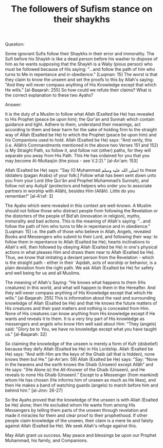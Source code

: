 ﻿---
layout: post
title: "The followers of Sufism stance on their shaykhs"
publisher: "alsalafiyyah@icloud.com"
source: "Fatwas of the Permanent Committee of KSA no.21025-3"
category: sufism
hijri: Dhul-Qa'dah 20, 1441 AH
shaykhs: 
 - Shaykh Abdul-Aziz Aal Al-Shaykh
 - Shaykh Salih Fawzan
 - Shaykh Bakr abu Zayd
 - Shaykh Abdullah ibn Ghudayyan
---

Question: 

Some ignorant Sufis follow their Shaykhs in their error and immorality. The Sufi before his Shaykh is like a dead person before his washer to dispose of him as he wants supposing that the Shaykh is a Waliy (pious person) who must be followed because of His saying: "...and follow the path of him who turns to Me in repentance and in obedience." [Luqman: 15] The worst is that they claim to know the unseen and set the proofs to this by Allah's saying: "And they will never compass anything of His Knowledge except that which He wills." [al-Baqarah: 255] So how could we refute their claims? What is the correct explanation to these two Ayahs? 

Answer: 

It is the duty of a Muslim to follow what Allah (Exalted be He) has revealed to His Prophet (peace be upon him); the Qur'an and Sunnah which contain guidance and light. Adhere to them, understand their meanings, act according to them and bear harm for the sake of holding firm to the straight way of Allah (Exalted be He) to which the Prophet (peace be upon him) and his Companions used to hold. Allah (Exalted be He) says: "And verily, this (i.e. Allâh’s Commandments mentioned in the above two Verses 151 and 152) is My Straight Path, so follow it, and follow not (other) paths, for they will separate you away from His Path. This He has ordained for you that you may become Al-Muttaqûn (the pious - see V.2:2)." [al-An'am: 153] 

Allah (Exalted be He) says: "Say (O Muhammad صلى الله عليه وسلم) to these idolaters (pagan Arabs) of your folk:] Follow what has been sent down unto you from your Lord (the Qur’ân and Prophet Muhammad’s Sunnah), and follow not any Auliyâ’ (protectors and helpers who order you to associate partners in worship with Allâh), besides Him (Allâh). Little do you remember!" [al-A'raf: 3]

The Ayahs which were revealed in this context are well-known. A Muslim should not follow those who distract people from following the Revelation or the distorters of the people of Bid'ah (innovation in religion), myths, immorality and bad actions. This is the meaning of Allah's saying: "...and follow the path of him who turns to Me in repentance and in obedience."  [Luqman: 15] i.e. the path of those who believe in Allah, Angels, revealed Books and Messengers who submit to their Lord, and following their way: to follow them in repentance to Allah (Exalted be He); hearts inclinations to Allah's will, then followed by obeying Allah (Exalted be He) in one's physical actions in what pleases Him and draws them near to Allah (Exalted be He). Thus, we know that imitating a deviant person from the Revelation - which is the straight path - either in their `Aqidah, acts of worship or behavior, is a plain deviation from the right path. We ask Allah (Exalted be He) for safety and well being for us and all Muslims.

The meaning of Allah's Saying: "He knows what happens to them (His creatures) in this world, and what will happen to them in the Hereafter. And they will never compass anything of His Knowledge except that which He wills." [al-Baqarah: 255] This is information about the vast and surrounding knowledge of Allah (Exalted be He) and that He knows the future matters of His creatures and their past matters and nothing is concealed from Him. None of His creatures can know anything from His knowledge except if He wants and reveals it to them. It is a very tiny part of His knowledge as messengers and angels who know Him well said about Him: "They (angels) said: "Glory be to You, we have no knowledge except what you have taught us." [al-Baqarah: 32]

So claiming the knowledge of the unseen is merely a form of Kufr (disbelief) because they defy Allah (Exalted be He) in His Lordship. Allah (Exalted be He) says: "And with Him are the keys of the Ghaib (all that is hidden), none knows them but He." [al-An'am: 59] Allah (Exalted be He) says: "Say: “None in the heavens and the earth knows the Ghaib (Unseen) except Allâh” and He says: "(He Alone is) the All-Knower of the Ghaib (Unseen), and He reveals to none His Ghaib (Unseen)." Except to a Messenger (from mankind) whom He has chosen (He informs him of unseen as much as He likes), and then He makes a band of watching guards (angels) to march before him and behind him." [al-Jinn: 26-27] 

So the Ayahs proved that the knowledge of the unseen is with Allah (Exalted be He) alone; then He excluded whom He wants from among His Messengers by telling them parts of the unseen through revelation and made it miracles for them and clear proof to their prophethood. If other people claim knowledge of the unseen, their claim is a mere lie and falsity against Allah (Exalted be He). We seek Allah's refuge against this.

May Allah grant us success. May peace and blessings be upon our Prophet Muhammad, his family, and Companions. 


